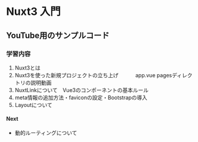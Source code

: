 # Nuxt3 入門
## YouTube用のサンプルコード
### 学習内容
1. Nuxt3とは 
1. Nuxt3を使った新規プロジェクトの立ち上げ　
　　app.vue pagesディレクトリの説明動画
1. NuxtLinkについて　Vue3のコンポーネントの基本ルール 
1. meta情報の追加方法・faviconの設定・Bootstrapの導入
1. Layoutについて
#### Next
- 動的ルーティングについて

